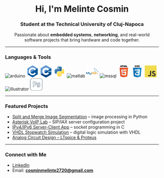 <h1 align="center">Hi, I'm Melinte Cosmin </h1>
<h3 align="center">Student at the Technical University of Cluj-Napoca</h3>

<p align="center">
  Passionate about <strong>embedded systems</strong>, <strong>networking</strong>, and real-world software projects that bring hardware and code together.
</p>

---

### Languages & Tools

<p align="left">
  <img src="https://cdn.worldvectorlogo.com/logos/arduino-1.svg" alt="arduino" width="40" height="40"/>
  <img src="https://raw.githubusercontent.com/devicons/devicon/master/icons/c/c-original.svg" alt="c" width="40" height="40"/>
  <img src="https://raw.githubusercontent.com/devicons/devicon/master/icons/cplusplus/cplusplus-original.svg" alt="cplusplus" width="40" height="40"/>
  <img src="https://raw.githubusercontent.com/devicons/devicon/master/icons/python/python-original.svg" alt="python" width="40" height="40"/>
  <img src="https://upload.wikimedia.org/wikipedia/commons/2/21/Matlab_Logo.png" alt="matlab" width="40" height="40"/>
  <img src="https://raw.githubusercontent.com/devicons/devicon/master/icons/mysql/mysql-original-wordmark.svg" alt="mysql" width="40" height="40"/>
  <img src="https://www.svgrepo.com/show/303229/microsoft-sql-server-logo.svg" alt="mssql" width="40" height="40"/>
  <img src="https://raw.githubusercontent.com/devicons/devicon/master/icons/html5/html5-original-wordmark.svg" alt="html5" width="40" height="40"/>
  <img src="https://raw.githubusercontent.com/devicons/devicon/master/icons/css3/css3-original-wordmark.svg" alt="css3" width="40" height="40"/>
  <img src="https://raw.githubusercontent.com/devicons/devicon/master/icons/javascript/javascript-original.svg" alt="javascript" width="40" height="40"/>
  <img src="https://www.vectorlogo.zone/logos/adobe_illustrator/adobe_illustrator-icon.svg" alt="illustrator" width="40" height="40"/>
  <img src="https://raw.githubusercontent.com/devicons/devicon/master/icons/photoshop/photoshop-line.svg" alt="photoshop" width="40" height="40"/>
</p>

---

### Featured Projects

- [Split and Merge Image Segmentation](https://github.com/c0smin27/Split-n-Merge-Image-Segmentation-Python) – image processing in Python  
- [Asterisk VoIP Lab](https://github.com/c0smin27/Asterisk-VoIP) – SIP/IAX server configuration project  
- [IPv4/IPv6 Server-Client App](https://github.com/c0smin27/IPv4-IPv6-Client-Server-in-C) – socket programming in C  
- [VHDL Stopwatch Simulation](https://github.com/c0smin27/VHDL-Stopwatch) – digital logic simulation with VHDL  
- [Analog Circuit Design – LTspice & Proteus](https://github.com/c0smin27/LTspice-Proteus-3Way-Adjustable-Summing-Circuit)

---

### Connect with Me

- [LinkedIn](https://www.linkedin.com/in/cosminmelinte/)
- Email: **cosminmelinte2720@gmail.com**
